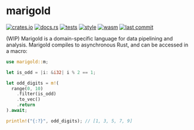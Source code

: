 # marigold

[![crates.io](https://img.shields.io/crates/v/marigold.svg)](https://crates.io/crates/marigold)
[![docs.rs](https://img.shields.io/docsrs/marigold.svg)](https://docs.rs/marigold)
[![tests](https://github.com/DominicBurkart/marigold/actions/workflows/tests.yaml/badge.svg)](https://github.com/DominicBurkart/marigold/actions/workflows/tests.yaml)
[![style](https://github.com/DominicBurkart/marigold/actions/workflows/pre-commit.yaml/badge.svg)](https://github.com/DominicBurkart/marigold/actions/workflows/pre-commit.yaml)
[![wasm](https://github.com/DominicBurkart/marigold/actions/workflows/wasm.yaml/badge.svg)](https://github.com/DominicBurkart/marigold/actions/workflows/wasm.yaml)
[![last commit](https://img.shields.io/github/last-commit/dominicburkart/marigold)](https://github.com/DominicBurkart/marigold)

(WIP) Marigold is a domain-specific language for data pipelining and analysis.
Marigold compiles to asynchronous Rust, and can be accessed in a macro:

```rust
use marigold::m;

let is_odd = |i: &i32| i % 2 == 1;

let odd_digits = m!(
  range(0, 10)
    .filter(is_odd)
    .to_vec()
    .return
).await;

println!("{:?}", odd_digits); // [1, 3, 5, 7, 9]
```
